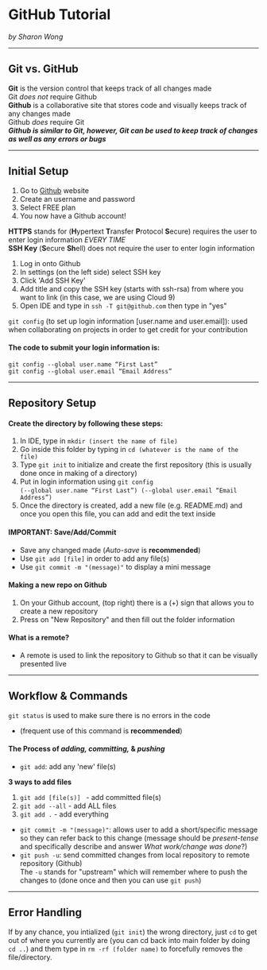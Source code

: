 # GitHub Tutorial  
_by Sharon Wong_

---
## Git vs. GitHub
**Git** is the version control that keeps track of all changes made  
Git _does not_ require Github  
**Github** is a collaborative site that stores code and visually keeps track of any changes made  
Github _does_ require Git  
**_Github is similar to Git, however, Git can be used to keep track of changes as well as any errors or bugs_**

---
## Initial Setup
1. Go to [Github](http://www.github.com) website
2. Create an username and password
3. Select FREE plan
4. You now have a Github account!  

**HTTPS** stands for (**H**ypertext **T**ransfer **P**rotocol **S**ecure) requires the user to enter login information _EVERY TIME_  
**SSH Key** (**S**ecure **Sh**ell) does not require the user to enter login information

1. Log in onto Github
2. In settings (on the left side) select SSH key 
3. Click 'Add SSH Key' 
4. Add title and copy the SSH key (starts with ssh-rsa) from where you want to link (in this case, we are using Cloud 9)
5. Open IDE and type in `ssh -T git@github.com` then type in "yes"  

`git config` (to set up login information [user.name and user.email]): used when collaborating on projects in order to get credit for your contribution  
#### The code to submit your login information is:  
`git config --global user.name “First Last”`  
`git config --global user.email “Email Address”`

---
## Repository Setup
#### Create the directory by following these steps:   
1. In IDE, type in `mkdir (insert the name of file)`  
2. Go inside this folder by typing in `cd (whatever is the name of the file)`  
3. Type `git init` to initialize and create the first repository (this is usually done once in making of a directory)  
4. Put in login information using `git config`  
`(--global user.name “First Last”) (--global user.email “Email Address”)`  
5. Once the directory is created, add a new file (e.g. README.md) and once you open this file, you can add and edit the text inside   

#### IMPORTANT: Save/Add/Commit  
- Save any changed made (_Auto-save_ is **recommended**)  
- Use `git add [file]` in order to add any file(s) 
- Use `git commit -m "(message)"` to display a mini message  

#### Making a new repo on Github  
1. On your Github account, (top right) there is a (+) sign that allows you to create a new repository
2. Press on "New Repository" and then fill out the folder information  

#### What is a remote?
* A remote is used to link the repository to Github so that it can be visually presented live

---
## Workflow & Commands
`git status` is used to make sure there is no errors in the code   
- (frequent use of this command is **recommended**)

#### The Process of _adding, committing,_ & _pushing_ 
* `git add`: add any 'new' file(s)  

**3 ways to add files**  
1. `git add [file(s)] ` - add committed file(s)   
2. `git add --all` - add ALL files  
3. `git add .` - add everything


* `git commit -m "(message)"`: allows user to add a short/specific message so they can refer back to this change (message should be _present-tense_ and specifically describe and answer _What work/change was done_?) 
* `git push -u`: send committed changes from local repository to remote repository (Github)  
The `-u` stands for "upstream" which will remember where to push the changes to (done once and then you can use `git push`) 

---
## Error Handling
If by any chance, you intialized (`git init`) the wrong directory, just `cd` to get out of where you currently are (you can cd back into main folder by doing `cd ..`) and them type in `rm -rf (folder name)` to forcefully removes the file/directory. 